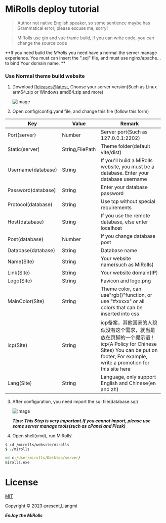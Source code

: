 # MiRolls deploy tutorial

> Author not native English speaker, so some sentience maybe has Grammatical error, please excuse me, sorry!

> MiRolls use gin and vue frame build, if you can write code, you can change the source code

**If you need build the *Mirolls* you need have a normal the server manage experience. You must can insert the ".sql" file, and must use nginx/apache... to bind Your domain name. **

### Use Normal theme build website

1. Download [Releases@latest](https://github.com/liangmiQwQ/MiRolls-/releases), Choose your server version(Such as Linux arm64.zip or Windows amd64.zip and more)

   ![image](https://img.lmfans.cn/i/2023/01/26/10zj0ty.png)

2. Open config/config.yaml file, and change this file (follow this form)

  | Key                | Value           | Remark                                                                                                                                         |
  | ------------------ |------------------------------------------------------------------------------------------------------------------------------------------------| ------------------------------------------------------------ |
  | Port(server)       | Number          | Server port(Such as 127.0.0.1:2202)                                                                                                            |
  | Static(server)     | String,FilePath | Theme folder(default vite/dist)                                                                                                                |
  | Username(database) | String          | If you'll build a MiRolls website, you must be a database. Enter your database username                                                        |
  | Password(database) | String          | Enter your database password                                                                                                                   |
  | Protocol(database) | String          | Use tcp without special requirements                                                                                                           |
  | Host(database)     | String          | If you use the remote database, else enter localhost                                                                                           |
  | Post(database)     | Number          | If you change database post                                                                                                                    |
  | Database(database) | String          | Database name                                                                                                                                  |
  | Name(Site)         | String          | Your website name(such as MiRolls)                                                                                                             |
  | Link(Site)         | String          | Your website domain(IP)                                                                                                                        |
  | Logo(Site)      | String          | Favicon and logo.png                                                                                                                           |
  | MainColor(Site)    | String          | Theme color, can use"rgb()"function, or use "#xxxxx" or all colors that can be inserted into css                                               |
  | icp(Site)          | String     | icp备案，其他国家的人貌似没有这个需求，就当是放在页脚的一个提示语！icp(A Policy for Chinese Sites) You can be put on footer, For example, write a promotion for this site here |
  | Lang(Site) | String | Language, only support English and Chinese(en and zh)                                                                                          |

3. After configuration, you need import the sql file(database.sql)

   ![image](https://img.lmfans.cn/i/2023/01/26/126azd4.png)

   ***Tips: This Step is very important.If you cannot import, please use some server manage tools(such as cPanel and Plesk)***

4. Open shell(cmd), run MiRolls!

```shell
$ cd /mirolls/website/mirolls
$ ./mirolls
```

```cmd
cd c:/User/mirolls/Desktop/server/
mirolls.exe
```

# License
[MIT](https://opensource.org/licenses/MIT)

Copyright © 2023-present,Liangmi

***EnJoy the MiRolls***